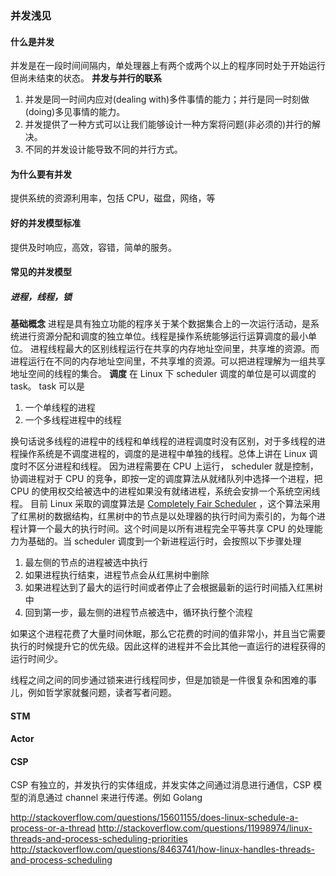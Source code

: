 ### 并发浅见

#### 什么是并发

并发是在一段时间间隔内，单处理器上有两个或两个以上的程序同时处于开始运行但尚未结束的状态。
**并发与并行的联系**
1. 并发是同一时间内应对(dealing with)多件事情的能力；并行是同一时刻做(doing)多见事情的能力。
2. 并发提供了一种方式可以让我们能够设计一种方案将问题(非必须的)并行的解决。
3. 不同的并发设计能导致不同的并行方式。

#### 为什么要有并发
提供系统的资源利用率，包括 CPU，磁盘，网络，等

#### 好的并发模型标准
提供及时响应，高效，容错，简单的服务。

#### 常见的并发模型
##### 进程，线程，锁
**基础概念**
进程是具有独立功能的程序关于某个数据集合上的一次运行活动，是系统进行资源分配和调度的独立单位。线程是操作系统能够运行运算调度的最小单位。
进程线程最大的区别线程运行在共享的内存地址空间里，共享堆的资源。而进程运行在不同的内存地址空间里，不共享堆的资源。可以把进程理解为一组共享地址空间的线程的集合。
**调度**
在 Linux 下 scheduler 调度的单位是可以调度的 task。
task 可以是

 1. 一个单线程的进程
 2. 一个多线程进程中的线程

换句话说多线程的进程中的线程和单线程的进程调度时没有区别，对于多线程的进程操作系统是不调度进程的，调度的是进程中单独的线程。总体上讲在 Linux 调度时不区分进程和线程。
因为进程需要在 CPU 上运行， scheduler 就是控制，协调进程对于 CPU 的竞争，即按一定的调度算法从就绪队列中选择一个进程，把 CPU 的使用权交给被选中的进程如果没有就绪进程，系统会安排一个系统空闲线程。
目前 Linux 采取的调度算法是 [Completely Fair Scheduler][1] ，这个算法采用了红黑树的数据结构，红黑树中的节点是以处理器的执行时间为索引的，为每个进程计算一个最大的执行时间。这个时间是以所有进程完全平等共享 CPU 的处理能力为基础的。当 scheduler 调度到一个新进程运行时，会按照以下步骤处理

 1. 最左侧的节点的进程被选中执行
 2. 如果进程执行结束，进程节点会从红黑树中删除
 3. 如果进程达到了最大的运行时间或者停止了会根据最新的运行时间插入红黑树中
 4. 回到第一步，最左侧的进程节点被选中，循环执行整个流程

如果这个进程花费了大量时间休眠，那么它花费的时间的值非常小，并且当它需要执行的时候提升它的优先级。因此这样的进程并不会比其他一直运行的进程获得的运行时间少。

线程之间之间的同步通过锁来进行线程同步，但是加锁是一件很复杂和困难的事儿，例如哲学家就餐问题，读者写者问题。

#### STM

#### Actor

#### CSP

CSP 有独立的，并发执行的实体组成，并发实体之间通过消息进行通信，CSP 模型的消息通过 channel 来进行传递。例如 Golang

http://stackoverflow.com/questions/15601155/does-linux-schedule-a-process-or-a-thread
http://stackoverflow.com/questions/11998974/linux-threads-and-process-scheduling-priorities
http://stackoverflow.com/questions/8463741/how-linux-handles-threads-and-process-scheduling


  [1]: https://www.wikiwand.com/en/Completely_Fair_Scheduler
